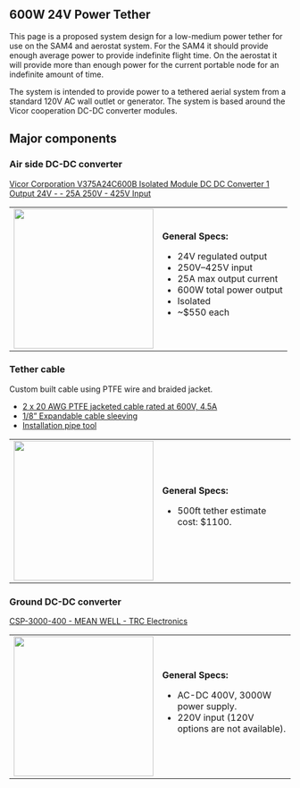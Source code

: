 ## 600W 24V Power Tether

This page is a proposed system design for a low-medium power tether for use on the SAM4 and
aerostat system. For the SAM4 it should provide enough average power to provide indefinite
flight time. On the aerostat it will provide more than enough power for the current portable node
for an indefinite amount of time.

The system is intended to provide power to a tethered aerial system from a standard 120V AC
wall outlet or generator. The system is based around the Vicor cooperation DC-DC converter
modules.

## Major components

### Air side DC-DC converter

[Vicor Corporation V375A24C600B Isolated Module DC DC Converter 1 Output 24V - - 25A
250V - 425V Input](https://www.digikey.com/en/products/detail/vicor-corporation/V375A24C600B/3002300)


<table>
  <tr>
    <td>
      <img src="https://mm.digikey.com/Volume0/opasdata/d220001/derivates/6/300/461/584/MFG_MaxiDCDCseries_web%28640x640%29.jpg?hidebanner=true" width="250"/>
    </td>
    <td>
      <b>General Specs:</b>
      <ul>
        <li>24V regulated output</li>
        <li>250V–425V input</li>
        <li>25A max output current</li>
        <li>600W total power output</li>
        <li>Isolated</li>
        <li>~$550 each</li>
      </ul>
    </td>
  </tr>
</table>

### Tether cable

Custom built cable using PTFE wire and braided jacket.

- [2 x 20 AWG PTFE jacketed cable rated at 600V, 4.5A](https://www.wireandcableyourway.com/belden-83007-20-awg-teflon-hook-up-wire-mil-w-16878-4-type-e)
- [1/8” Expandable cable sleeving](https://www.digikey.com/en/products/detail/techflex/PTP0-25BK1000/14564060)
- [Installation pipe tool](https://www.amazon.com/Stainless-Steel-Tubing-Tube-Fittings/dp/B06Y3MN9DH)

<table>
  <tr>
    <td>
      <img src="https://s.alicdn.com/@sc04/kf/H01a2422ecf3d4aa0b0beb7944bf1c4d63.jpg" width="250"/>
    </td>
    <td>
      <b>General Specs:</b>
      <ul>
        <li>500ft tether estimate cost: $1100.</li>
      </ul>
    </td>
  </tr>
</table>


### Ground DC-DC converter


[CSP-3000-400 - MEAN WELL - TRC Electronics](https://trcelectronics.com/products/mean-well-csp-3000-400?utm_campaign=Shopping%20Display&utm_medium=ppc&utm_source=adwords&utm_term=)

<table>
  <tr>
    <td>
      <img src="https://trcelectronics.com/cdn/shop/files/csp3000_f857f953-9792-4274-b776-ba1aa63f7a0f_437x437.jpg?v=1702005218" width="250"/>
    </td>
    <td>
      <b>General Specs:</b>
      <ul>
        <li>AC-DC 400V, 3000W power supply.</li>
        <li>220V input (120V options are not available).</li>
      </ul>
    </td>
  </tr>
</table>
